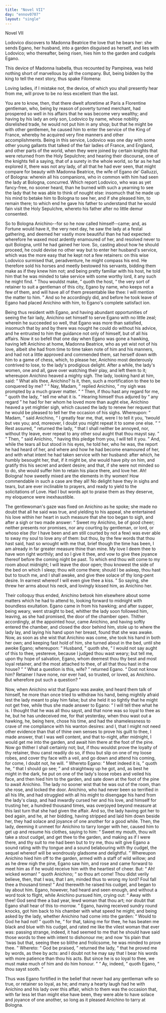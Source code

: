 ```yaml
---
title: "Novel VII"
day: "ennov0707"
layout: "single"
---
```

<html>
 <head>
 </head>
 <body>
  <div id="nov0707" type="novella" who="filomena">
   <head>
    Novel VII
   </head>
   <argument>
    <p>
     <milestone id="p07070001"/>
     <!--(i)-->
     Lodovico discovers to Madonna
Beatrice the love that he bears her: she sends Egano, her husband, into a garden disguised
as herself, and lies with Lodovico;
who thereafter, being risen, hies him to the garden and cudgels
Egano.
     <!--(/i)-->
    </p>
   </argument>
   <div3 type="commentary" who="author">
    <p>
     <milestone id="p07070002"/>
     <!--(sc)-->
     This
     <!--(/sc)-->
     device of Madonna
	Isabella, thus recounted by Pampinea, was held nothing short of marvellous by all the
	company. But, being bidden by the king to tell the next story, thus spake Filomena:
    </p>
   </div3>
   <div3 type="commentary" who="filomena">
    <p>
     <milestone id="p07070003"/>
     Loving ladies, if I mistake not, the device, of which you shall presently hear
	from me, will prove to be no less excellent than the last.
    </p>
   </div3>
   <p>
    <milestone id="p07070004"/>
    You are to know, then,
that there dwelt aforetime at Paris a Florentine gentleman, who, being by reason of
poverty turned merchant, had prospered so well in his affairs that he was become very
wealthy; and having by his lady an only son, Lodovico by name,
    <milestone id="p07070005"/>
    whose nobility
disrelished trade, he would not put him in any shop;
but that he might be with other gentlemen, he caused him to enter the service of the King
of France, whereby he acquired very fine manners and other
accomplishments.
    <milestone id="p07070006"/>
    Being in this service, Lodovico was one day with some other
young gallants that talked of the fair ladies of France, and England, and other parts of
the world, when they were joined by certain knights that were returned from the Holy
Sepulchre; and hearing their discourse, one of the knights fell a saying, that of a surety
in the whole world, so far as he had explored it, there was not any lady, of all that he
had ever seen, that might compare for beauty with Madonna Beatrice, the wife of Egano de'
Galluzzi, of Bologna: wherein all his companions, who
    <pb n="146"/>
    in common with him had seen the lady at Bologna, concurred.
    <milestone id="p07070007"/>
    Which report Lodovico, who was as yet fancy-free, no sooner heard, than he
burned with such a yearning to see the lady that he was able to think of nought else:
insomuch that he made up his mind to betake him to Bologna to see her, and if she pleased
him, to remain there; to which end he gave his father to understand that he would fain
visit the Holy Sepulchre, whereto his father after no little demur consented.
   </p>
   <p>
    <milestone id="p07070008"/>
    So to
Bologna Anichino--for so he now called himself--came; and, as Fortune would have it, the
very next day, he saw the lady at a festal gathering, and deemed her vastly more beautiful
than he had expected: wherefore he waxed most ardently enamoured of her, and resolved
never to quit Bologna, until he had gained her love.
    <milestone id="p07070009"/>
    So, casting about how he
should proceed, he could devise no other way but to enter her husband's service, which was
the more easy that he kept not a few retainers: on this wise Lodovico surmised that,
peradventure, he might compass his end.
    <milestone id="p07070010"/>
    He therefore sold his horses and meetly
bestowed his servants, bidding them make as if they
knew him not; and being pretty familiar with his host, he told him that he was minded to
take service with some worthy lord, it any such he might find.
    <q direct="unspecified">
     Thou wouldst make,
    </q>
    quoth the host,
    <q direct="unspecified">
     the very sort of retainer to suit a gentleman of this city, Egano by
name, who keeps not a few of them, and will have all of them presentable like thee: I will
mention the matter to him.
    </q>
    <milestone id="p07070011"/>
    And so he accordingly did, and before he took
leave of Egano had placed Anichino with him, to Egano's complete satisfact ion.
   </p>
   <p>
    <milestone id="p07070012"/>
    Being thus resident with Egano, and having abundant opportunities of seeing the fair
lady, Anichino set himself to serve Egano with no little zeal; wherein he succeeded so
well, that Egano was
more than satisfied, insomuch that by and by there was nought he could do without his
advice, and he entrusted to him the guidance not only of himself, but of all his
affairs.
    <milestone id="p07070013"/>
    Now it so befell that one day when Egano was gone a hawking, having
left Anichino at home, Madonna Beatrice, who as yet wist not of his love, albeit she had
from time to time taken note of him and his manners, and had not a little approved and
commended them, sat herself down with him to a game of chess, which, to please her,
Anichino most dexterously contrived to lose, to the lady's prodigious delight.
    <milestone id="p07070014"/>
    After a while, the
    <pb n="147"/>
    lady's women, one and all, gave over watching
their play, and left them to it; whereupon Anichino heaved a mighty sigh.
    <milestone id="p07070015"/>
    The
lady, looking hard at him, said:
    <q direct="unspecified">
     What ails thee, Anichino? Is it, then, such a
mortification to thee to be conquered by me?
    </q>
    <milestone id="p07070016"/>
    <q direct="unspecified">
     Nay, Madam,
    </q>
    replied
Anichino,
    <q direct="unspecified">
     my sigh was prompted by a much graver matter.
    </q>
    <milestone id="p07070017"/>
    <q direct="unspecified">
     Then, if thou
hast any regard for me,
    </q>
    quoth the lady,
    <q direct="unspecified">
     tell me what it is.
    </q>
    <milestone id="p07070018"/>
    Hearing
himself thus adjured by
    <q direct="unspecified">
     any regard
    </q>
    he had for her whom he loved more than aught
else, Anichino heaved a yet mightier sigh, which caused the lady to renew her
request that he would be pleased to tell her the occasion of his sighs.
Whereupon:
    <q direct="unspecified">
     Madam,
    </q>
    said Anichino,
    <q direct="unspecified">
     I greatly fear me, that, were I to tell it you,
'twould but vex you; and, moreover, I doubt you might repeat it to some one else.
    </q>
    <milestone id="p07070019"/>
    <q direct="unspecified">
     Rest assured,
    </q>
    returned the lady,
    <q direct="unspecified">
     that I shall neither be annoyed,
nor, without thy leave, ever repeat to any other soul aught that thou mayst say.
    </q>
    <milestone id="p07070020"/>
    <q direct="unspecified">
     Then,
    </q>
    said Anichino,
    <q direct="unspecified">
     having this pledge from you, I will tell it
you.
    </q>
    And, while the tears all but stood in his eyes, he told her, who he was, the
report he had heard of her, and where and how he had become enamoured of her, and with
what intent he had taken service with her husband: after which, he humbly besought her,
that, if it might be, she would have pity on him, and gratify this his secret and ardent
desire; and that, if she were not minded so to do, she would suffer him to retain his
place there, and love her.
    <milestone id="p07070021"/>
    Ah! Bologna! how sweetly mixed are the elements in
thy women! How commendable in such a case are they all! No delight have they in sighs and
tears, but are ever inclinable to prayers, and ready to yield to the solicitations of
Love. Had I but words apt to praise them as they deserve, my eloquence were
inexhaustible.
   </p>
   <p>
    <milestone id="p07070022"/>
    The gentlewoman's gaze was fixed on Anichino as he spoke; she made
no doubt that all he said was true, and yielding to his appeal, she entertained his love
within her heart in such measure that she too began to sigh, and after a sigh or two made
answer:
    <milestone id="p07070023"/>
    <q direct="unspecified">
     Sweet my Anichino, be of good cheer; neither presents nor
promises, nor any courting by gentleman, or lord, or whoso else (for I have been and am
still courted by not a few) was ever able to sway my soul to love any of them: but thou,
by the few words that thou hast said, hast so wrought with me that, brief though the time
has been, I am already in far greater measure thine than mine.
     <milestone id="p07070024"/>
     My love
     <pb n="148"/>
     I deem thee to have won right worthily; and so I give it thee, and vow to give
thee joyance thereof before the coming night be past.
     <milestone id="p07070025"/>
     To which end thou wilt
come to my room about midnight; I will leave the door open; thou knowest the side of the
bed on which I sleep; thou wilt come there; should I be asleep, thou hast but to touch me,
and I shall awake, and give thee solace of thy long-pent desire. In earnest whereof I will
even give thee a kiss.
    </q>
    So saying, she threw her arms about his neck, and lovingly
kissed him, as Anichino her.
   </p>
   <p>
    <milestone id="p07070026"/>
    Their colloquy thus ended, Anichino betook him
elsewhere about some matters which he had to attend to, looking forward to midnight with
boundless exultation.
    <milestone id="p07070027"/>
    Egano came in from his hawking; and after supper, being
weary, went straight to bed, whither the lady soon followed him, leaving, as she had
promised, the door of the
chamber open.
    <milestone id="p07070028"/>
    Thither accordingly, at the appointed hour, came Anichino, and
having softly entered the chamber, and closed the door behind him, stole up to where the
lady lay, and laying his hand upon her breast, found that she was awake.
    <milestone id="p07070029"/>
    Now,
as soon as she wist that Anichino was come, she took his hand in both her own; and keeping
fast hold of him, she turned about in the bed, until she awoke Egano;
    <milestone id="p07070030"/>
    whereupon:
    <q direct="unspecified">
     Husband,
    </q>
    quoth she,
    <q direct="unspecified">
     I would not say aught of this to thee,
yestereve, because I judged thou wast weary; but tell me, upon thy hope of salvation,
Egano, whom deemest thou thy best and most loyal retainer, and the most attached to
thee, of all that thou hast in the house?
    </q>
    <milestone id="p07070031"/>
    <q direct="unspecified">
     What a question is this,
wife?
    </q>
    returned Egano.
    <q direct="unspecified">
     Dost not know him? Retainer I have none, nor ever had, so
trusted, or loved, as Anichino. But wherefore put such a question?
    </q>
   </p>
   <p>
    <milestone id="p07070032"/>
    Now, when
Anichino wist that Egano was awake, and heard them talk of himself, he more than once
tried to withdraw his hand,
being mightily afraid lest the lady meant to play him false; but she held it so tightly
that he might not get free, while thus she made answer to Egano:
    <milestone id="p07070033"/>
    <q direct="unspecified">
     I will tell
thee what he is. I thought that he was all thou sayst, and that none was so loyal to thee
as he, but he has undeceived me, for that yesterday, when thou wast out a hawking, he,
being here, chose his time, and had the shamelessness to crave of me compliance with his
wanton desires:
     <milestone id="p07070034"/>
     and I, that I might not need other evidence than that of thine
own senses to prove his guilt to thee,
     <pb n="149"/>
     I made answer, that I was well content,
and that to-night, after midnight, I would get me into the garden, and await him there at
the foot of the pine.
     <milestone id="p07070035"/>
     Now go thither I shall certainly not; but, if thou
wouldst prove the loyalty of thy retainer, thou canst readily do so, if thou but slip on
one of my loose robes, and cover thy face with a veil, and go down and attend his coming,
for come, I doubt not, he will.
    </q>
    <milestone id="p07070036"/>
    Whereto Egano:
    <q direct="unspecified">
     Meet indeed it is,
    </q>
    quoth he,
    <q direct="unspecified">
     that I should go see;
    </q>
    and straightway up he got, and, as best he might in
the dark, he put on one of the lady's loose robes and veiled his face, and then hied him
to the garden, and sate down at the foot of the pine to await Anichino.
    <milestone id="p07070037"/>
    The
lady no sooner wist that he was out of the room, than she rose, and locked the
door.
    <milestone id="p07070038"/>
    Anichino, who
had never been so terrified in all his life, and had struggled with all
his might to disengage his hand from the lady's clasp, and had inwardly cursed her and his
love, and himself for trusting her, a hundred thousand times, was overjoyed beyond measure
at this last turn that she had given the affair. And so, the lady having got her to bed
again, and he, at her bidding, having stripped and laid him down beside her, they had
solace and joyance of one another for a good while.
    <milestone id="p07070039"/>
    Then, the lady, deeming it
unmeet for Anichino to tarry longer with her, caused him to get up and resume his clothes,
saying to him:
    <q direct="unspecified">
     Sweet my mouth, thou wilt take a stout cudgel,
and get thee to the garden, and making as if I were there, and thy suit to me had been but
to try me, thou wilt give Egano a sound rating with thy tongue and a sound belabouring
with thy cudgel, the sequel whereof will be wondrously gladsome and delightful.
    </q>
    <milestone id="p07070040"/>
    Whereupon Anichino hied him off to the garden, armed with a staff of wild
willow; and as he drew nigh the pine, Egano saw him, and rose and came forward to meet him
as if he would receive him with the heartiest of cheer. But:
    <q direct="unspecified">
     Ah! wicked woman!
    </q>
    quoth Anichino;
    <q direct="unspecified">
     so thou art come! Thou didst verily believe, then, that I was, that I
am, minded thus to wrong my lord? Foul fall thee a
thousand times!
    </q>
    And therewith he raised his cudgel, and began to lay about
him.
    <milestone id="p07070041"/>
    Egano, however, had heard and seen enough, and without a word took to
flight, while Anichino pursued him, crying out:
    <q direct="unspecified">
     Away with thee!  God send thee a bad
year, lewd woman that thou art; nor doubt that Egano shall hear of this to-morrow.
    </q>
    <milestone id="p07070042"/>
    Egano, having received sundry round knocks, got him back to his
    <pb n="150"/>
    chamber with what speed he might; and being asked by the lady, whether Anichino
had come into the garden:
    <milestone id="p07070043"/>
    <q direct="unspecified">
     Would to God he had not!
    </q>
    quoth he,
    <q direct="unspecified">
     for
that, taking me for thee, he has beaten me black and blue with his cudgel, and rated me
like the vilest woman that ever was: passing strange, indeed, it had seemed to me that he
should have said those words to thee with intent to dishonour me;
and now 'tis plain that 'twas but that, seeing thee so blithe and
frolicsome, he was minded to prove thee.
    </q>
    <milestone id="p07070044"/>
    Whereto:
    <q direct="unspecified">
     God be
praised,
    </q>
    returned the lady,
    <q direct="unspecified">
     that he proved me by words, as thee by
acts: and I doubt not he may say that I bear his words with more patience than thou his
acts. But since he is so loyal to thee, we must make much of him and do him honour.
    </q>
    <milestone id="p07070045"/>
    <q direct="unspecified">
     Ay, indeed,
    </q>
    quoth Egano,
    <q direct="unspecified">
     thou sayst sooth.
    </q>
   </p>
   <p>
    <milestone id="p07070046"/>
    Thus was Egano
fortified in the belief that never had any gentleman wife so true, or retainer so loyal,
as he; and many a hearty
laugh had he with Anichino and his lady over this affair, which to them was the occasion
that, with far less let than might else have been, they were able to have solace and
joyance of one another, so long as it pleased Anichino to tarry at Bologna.
   </p>
  </div>
 </body>
</html>